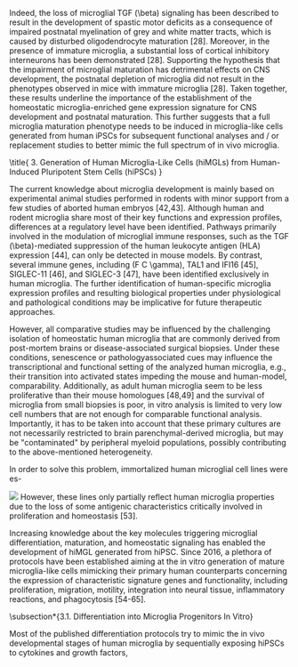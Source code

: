 Indeed, the loss of microglial TGF \(\beta\) signaling has been described to result in the development of spastic motor deficits as a consequence of impaired postnatal myelination of grey and white matter tracts, which is caused by disturbed oligodendrocyte maturation [28]. Moreover, in the presence of immature microglia, a substantial loss of cortical inhibitory interneurons has been demonstrated [28]. Supporting the hypothesis that the impairment of microglial maturation has detrimental effects on CNS development, the postnatal depletion of microglia did not result in the phenotypes observed in mice with immature microglia [28]. Taken together, these results underline the importance of the establishment of the homeostatic microglia-enriched gene expression signature for CNS development and postnatal maturation. This further suggests that a full microglia maturation phenotype needs to be induced in microglia-like cells generated from human iPSCs for subsequent functional analyses and / or replacement studies to better mimic the full spectrum of in vivo microglia.

\title{
3. Generation of Human Microglia-Like Cells (hiMGLs) from Human-Induced Pluripotent Stem Cells (hiPSCs)
}

The current knowledge about microglia development is mainly based on experimental animal studies performed in rodents with minor support from a few studies of aborted human embryos [42,43]. Although human and rodent microglia share most of their key functions and expression profiles, differences at a regulatory level have been identified. Pathways primarily involved in the modulation of microglial immune responses, such as the TGF \(\beta\)-mediated suppression of the human leukocyte antigen (HLA) expression [44], can only be detected in mouse models. By contrast, several immune genes, including \(F C \gamma\), TAL1 and IFI16 [45], SIGLEC-11 [46], and SIGLEC-3 [47], have been identified exclusively in human microglia. The further identification of human-specific microglia expression profiles and resulting biological properties under physiological and pathological conditions may be implicative for future therapeutic approaches.

However, all comparative studies may be influenced by the challenging isolation of homeostatic human microglia that are commonly derived from post-mortem brains or disease-associated surgical biopsies. Under these conditions, senescence or pathologyassociated cues may influence the transcriptional and functional setting of the analyzed human microglia, e.g., their transition into activated states impeding the mouse and human-model, comparability. Additionally, as adult human microglia seem to be less proliferative than their mouse homologues [48,49] and the survival of microglia from small biopsies is poor, in vitro analysis is limited to very low cell numbers that are not enough for comparable functional analysis. Importantly, it has to be taken into account that these primary cultures are not necessarily restricted to brain parenchymal-derived microglia, but may be "contaminated" by peripheral myeloid populations, possibly contributing to the above-mentioned heterogeneity.

In order to solve this problem, immortalized human microglial cell lines were es-

![](https://cdn.mathpix.com/cropped/2024_06_01_fcc47d160267225045cfg-1.jpg?height=52&width=1376&top_left_y=2067&top_left_x=571)
However, these lines only partially reflect human microglia properties due to the loss of some antigenic characteristics critically involved in proliferation and homeostasis [53].

Increasing knowledge about the key molecules triggering microglial differentiation, maturation, and homeostatic signaling has enabled the development of hiMGL generated from hiPSC. Since 2016, a plethora of protocols have been established aiming at the in vitro generation of mature microglia-like cells mimicking their primary human counterparts concerning the expression of characteristic signature genes and functionality, including proliferation, migration, motility, integration into neural tissue, inflammatory reactions, and phagocytosis [54-65].

\subsection*{3.1. Differentiation into Microglia Progenitors In Vitro}

Most of the published differentiation protocols try to mimic the in vivo developmental stages of human microglia by sequentially exposing hiPSCs to cytokines and growth factors,
